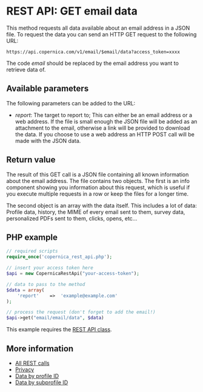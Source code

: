 # REST API: GET email data

This method requests all data available about an email address in a JSON file.
To request the data you can send an HTTP GET request to the following URL:

`https://api.copernica.com/v1/email/$email/data?access_token=xxxx`

The code *email* should be replaced by the email address you want to retrieve 
data of.

## Available parameters

The following parameters can be added to the URL:

* *report*: The target to report to; This can either be an email address or 
a web address. If the file is small enough the JSON file will be added as 
an attachment to the email, otherwise a link will be provided to download the 
data. If you choose to use a web address an HTTP POST call will be made with 
the JSON data.

## Return value

The result of this GET call is a JSON file containing all known information 
about the email address. The file contains two objects. The first is an info component 
showing you information about this request, which is useful if you execute multiple 
requests in a row or keep the files for a longer time.

The second object is an array with the data itself. This includes a lot of data: 
Profile data, history, the MIME of every email sent to them, survey data, 
personalized PDFs sent to them, clicks, opens, etc...

## PHP example

```php
// required scripts
require_once('copernica_rest_api.php');

// insert your access token here
$api = new CopernicaRestApi("your-access-token");

// data to pass to the method
$data = array(
    'report'    =>  'example@example.com'
);

// process the request (don't forget to add the email!)
$api->get("email/email/data", $data)
```

This example requires the [REST API class](./rest-php).

## More information

* [All REST calls](./rest-api)
* [Privacy](./privacy)
* [Data by profile ID](./rest-get-profile-data)
* [Data by subprofile ID](./rest-get-subprofile-data)
